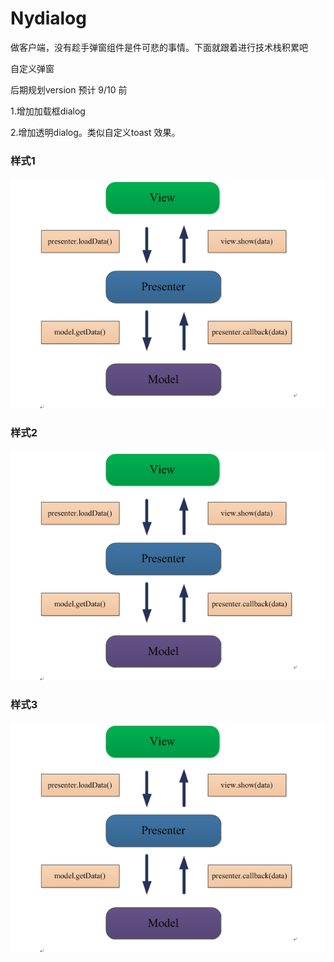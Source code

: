 # Nydialog

 做客户端，没有趁手弹窗组件是件可悲的事情。下面就跟着进行技术栈积累吧
 
自定义弹窗


后期规划version 预计 9/10 前

1.增加加载框dialog

2.增加透明dialog。类似自定义toast 效果。

### 样式1
![type1](https://github.com/githubhaohao/ImageRoom/blob/master/Images/mvvm/mvp.png?raw=true)

### 样式2
![type2](https://github.com/githubhaohao/ImageRoom/blob/master/Images/mvvm/mvp.png?raw=true)
### 样式3
![type3](https://github.com/githubhaohao/ImageRoom/blob/master/Images/mvvm/mvp.png?raw=true)

